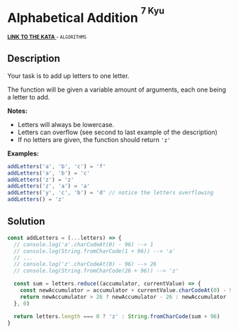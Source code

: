 <h1>Alphabetical Addition <sup><sup>7 Kyu</sup></sup></h1>

<sup>
  <a href="https://www.codewars.com/kata/5d50e3914861a500121e1958">
    <strong>LINK TO THE KATA</strong>
  </a> - <code>ALGORITHMS</code>
</sup>

## Description

Your task is to add up letters to one letter.

The function will be given a variable amount of arguments, each one being a letter to add.

**Notes:**

- Letters will always be lowercase.
- Letters can overflow (see second to last example of the description)
- If no letters are given, the function should return `'z'`

**Examples:**

```javascript
addLetters('a', 'b', 'c') = 'f'
addLetters('a', 'b') = 'c'
addLetters('z') = 'z'
addLetters('z', 'a') = 'a'
addLetters('y', 'c', 'b') = 'd' // notice the letters overflowing
addLetters() = 'z'
```

## Solution

```javascript
const addLetters = (...letters) => {
  // console.log('a'.charCodeAt(0) - 96) --> 1
  // console.log(String.fromCharCode(1 + 96)) --> 'a'
  // ...
  // console.log('z'.charCodeAt(0) - 96) --> 26
  // console.log(String.fromCharCode(26 + 96)) --> 'z'

  const sum = letters.reduce((accumulator, currentValue) => {
    const newAccumulator = accumulator + currentValue.charCodeAt(0) - 96
    return newAccumulator > 26 ? newAccumulator - 26 : newAccumulator
  }, 0)

  return letters.length === 0 ? 'z' : String.fromCharCode(sum + 96)
}
```
